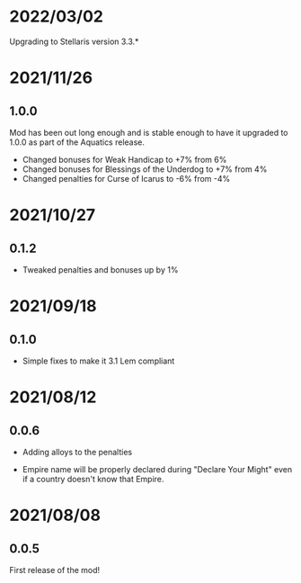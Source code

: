 # 2022/03/02

Upgrading to Stellaris version 3.3.*

# 2021/11/26

## 1.0.0

Mod has been out long enough and is stable enough to have it upgraded to 1.0.0 as part of the Aquatics release.

* Changed bonuses for Weak Handicap to +7% from 6%
* Changed bonuses for Blessings of the Underdog to +7% from 4%
* Changed penalties for Curse of Icarus to -6% from -4%

# 2021/10/27

## 0.1.2

* Tweaked penalties and bonuses up by 1%

# 2021/09/18

## 0.1.0

* Simple fixes to make it 3.1 Lem compliant

# 2021/08/12

## 0.0.6

* Adding alloys to the penalties

* Empire name will be properly declared during "Declare Your Might" even if a country doesn't know that Empire.

# 2021/08/08

## 0.0.5

First release of the mod!